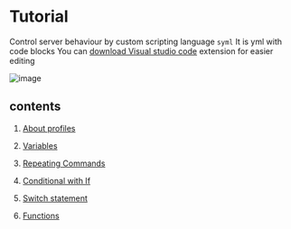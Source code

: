 # Tutorial

Control server behaviour by custom scripting language `syml` It is yml with code blocks
You can [download Visual studio code](https://marketplace.visualstudio.com/items?itemName=JWdeveloper.syml) extension for easier editing

![image](https://github.com/jwdeveloper/TikTokLiveSpigot/assets/79764581/994f20bf-c775-4c5e-a1a9-b48595ad7440)


## contents

1. [About profiles](https://github.com/jwdeveloper/TikTokLiveSpigot/blob/master/Examples/profiles/1.profiles.md)

2. [Variables](https://github.com/jwdeveloper/TikTokLiveSpigot/blob/master/Examples/profiles/2.variables.md)

3. [Repeating Commands](https://github.com/jwdeveloper/TikTokLiveSpigot/blob/master/Examples/profiles/3.repeat.md)

4. [Conditional with If](https://github.com/jwdeveloper/TikTokLiveSpigot/blob/master/Examples/profiles/4.if.md)

5. [Switch statement](https://github.com/jwdeveloper/TikTokLiveSpigot/blob/master/Examples/profiles/5.switch.md)

6. [Functions](https://github.com/jwdeveloper/TikTokLiveSpigot/blob/master/Examples/profiles/6.functions.md)
